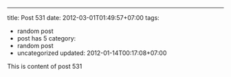 ---
title: Post 531
date: 2012-03-01T01:49:57+07:00
tags:
  - random post
  - post has 5
category:
  - random post
  - uncategorized
updated: 2012-01-14T00:17:08+07:00

This is content of post 531